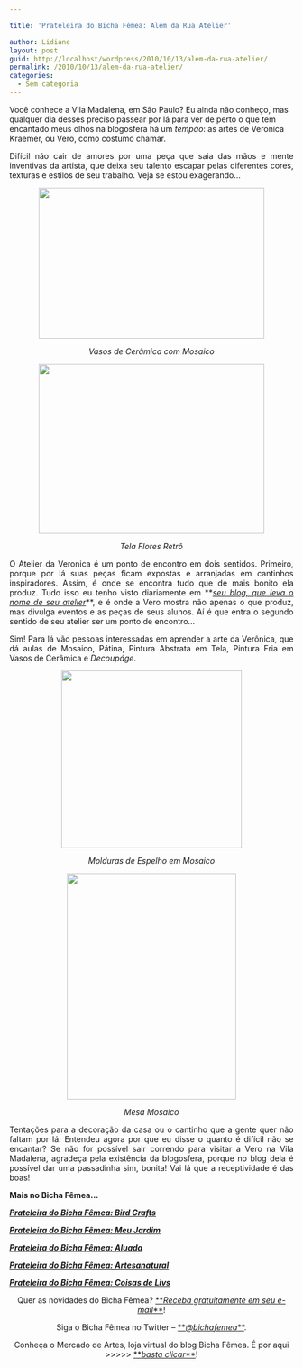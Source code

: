 ```yaml
---

title: 'Prateleira do Bicha Fêmea: Além da Rua Atelier'

author: Lidiane
layout: post
guid: http://localhost/wordpress/2010/10/13/alem-da-rua-atelier/
permalink: /2010/10/13/alem-da-rua-atelier/
categories:
  - Sem categoria
---
```

Você conhece a Vila Madalena, em São Paulo? Eu ainda não conheço, mas qualquer dia desses preciso passear por lá para ver de perto o que tem encantado meus olhos na blogosfera há um _tempão_: as artes de Veronica Kraemer, ou Vero, como costumo chamar.

<p style="text-align: justify;">
  Difícil não cair de amores por uma peça que saia das mãos e mente inventivas da artista, que deixa seu talento escapar pelas diferentes cores, texturas e estilos de seu trabalho. Veja se estou exagerando…
</p>

<!--more-->

<p style="text-align: center;">
  <a href="http://www.trololodemulher.com.br/blog/wp-content/uploads/2010/10/Vasos-de-Ceramica-com-Mosaico.jpg"><img class="alignnone size-full wp-image-5300" title="Vasos de Cerâmica com Mosaico" src="http://www.trololodemulher.com.br/blog/wp-content/uploads/2010/10/Vasos-de-Ceramica-com-Mosaico.jpg" alt="" width="400" height="267" /></a>
</p>

<p style="text-align: center;">
  <em>Vasos de Cerâmica com Mosaico</em>
</p>

<p style="text-align: center;">
  <a href="http://www.trololodemulher.com.br/blog/wp-content/uploads/2010/10/Tela-Flores-Retro.jpg"><img class="alignnone size-full wp-image-5299" title="Tela Flores Retrô" src="http://www.trololodemulher.com.br/blog/wp-content/uploads/2010/10/Tela-Flores-Retro.jpg" alt="" width="400" height="300" /></a>
</p>

<p style="text-align: center;">
  <em>Tela Flores Retrô</em>
</p>

<p style="text-align: justify;">
  O Atelier da Veronica é um ponto de encontro em dois sentidos. Primeiro, porque por lá suas peças ficam expostas e arranjadas em cantinhos inspiradores. Assim, é onde se encontra tudo que de mais bonito ela produz. Tudo isso eu tenho visto diariamente em **<em><a href="http://alemdaruaatelier.blogspot.com/" target="_blank">seu blog, que leva o nome de seu atelier</a></em>**, e é onde a Vero mostra não apenas o que produz, mas divulga eventos e as peças de seus alunos. Aí é que entra o segundo sentido de seu atelier ser um ponto de encontro&#8230;
</p>

<p style="text-align: justify;">
  Sim! Para lá vão pessoas interessadas em aprender a arte da Verônica, que dá aulas de Mosaico, Pátina, Pintura Abstrata em Tela, Pintura Fria em Vasos de Cerâmica e <em>Decoupáge</em>.
</p>

<p style="text-align: center;">
  <a href="http://www.trololodemulher.com.br/blog/wp-content/uploads/2010/10/Molduras-de-Espelho-em-Mosaico.jpg"><img class="alignnone size-full wp-image-5298" title="Molduras de Espelho em Mosaico" src="http://www.trololodemulher.com.br/blog/wp-content/uploads/2010/10/Molduras-de-Espelho-em-Mosaico.jpg" alt="" width="320" height="314" /></a>
</p>

<p style="text-align: center;">
  <em>Molduras de Espelho em Mosaico</em>
</p>

<p style="text-align: center;">
  <a href="http://www.trololodemulher.com.br/blog/wp-content/uploads/2010/10/Mesa-Mosaico.jpg"><img class="alignnone size-full wp-image-5297" title="Mesa Mosaico" src="http://www.trololodemulher.com.br/blog/wp-content/uploads/2010/10/Mesa-Mosaico.jpg" alt="" width="300" height="400" /></a>
</p>

<p style="text-align: center;">
  <em>Mesa Mosaico</em>
</p>

<p style="text-align: justify;">
  Tentações para a decoração da casa ou o cantinho que a gente quer não faltam por lá. Entendeu agora por que eu disse o quanto é difícil não se encantar? Se não for possível sair correndo para visitar a Vero na Vila Madalena, agradeça pela existência da blogosfera, porque no blog dela é possível dar uma passadinha sim, bonita! Vai lá que a receptividade é das boas!
</p>

**Mais no Bicha Fêmea…**

**_[Prateleira do Bicha Fêmea: Bird Crafts](http://www.trololodemulher.com.br/2010/08/25/kit-festas-bird-crafts/)_**

**_[Prateleira do Bicha Fêmea: Meu Jardim](http://www.trololodemulher.com.br/2010/07/28/prateleira-meu-jardim/)_**

**_[Prateleira do Bicha Fêmea: Aluada](http://www.trololodemulher.com.br/2010/06/09/artesanato-aluada/)_**

**_[Prateleira do Bicha Fêmea: Artesanatural](http://www.trololodemulher.com.br/2010/05/05/artesanato-artesanatural/)_**

**_[Prateleira do Bicha Fêmea: Coisas de Livs](http://www.trololodemulher.com.br/2010/04/07/prateleira-do-bicha-femea-coisas-de-livs/)_**

<p style="text-align: center;">
  Quer as novidades do Bicha Fêmea? <a href="http://feedburner.google.com/fb/a/mailverify?uri=blogbichafemea&loc=pt_BR">**<em>Receba gratuitamente em seu e-mail</em>**</a>!
</p>

<p style="text-align: center;">
  Siga o Bicha Fêmea no Twitter – <a href="http://twitter.com/bichafemea">**<em>@bichafemea</em>**</a>.
</p>

<p style="text-align: center;">
  Conheça o Mercado de Artes, loja virtual do blog Bicha Fêmea. É por aqui >>>>> <a href="http://www.trololodemulher.com.br/loja/">**<em>basta clicar</em>**</a>!
</p>
